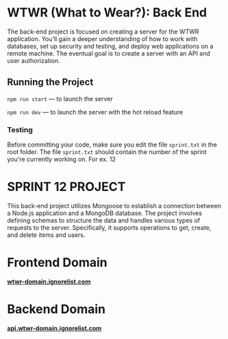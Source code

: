 # WTWR (What to Wear?): Back End

The back-end project is focused on creating a server for the WTWR application. You’ll gain a deeper understanding of how to work with databases, set up security and testing, and deploy web applications on a remote machine. The eventual goal is to create a server with an API and user authorization.

## Running the Project

`npm run start` — to launch the server

`npm run dev` — to launch the server with the hot reload feature

### Testing

Before committing your code, make sure you edit the file `sprint.txt` in the root folder. The file `sprint.txt` should contain the number of the sprint you're currently working on. For ex. 12

# SPRINT 12 PROJECT

This back-end project utilizes Mongoose to establish a connection between a Node.js application and a MongoDB database. The project involves defining schemas to structure the data and handles various types of requests to the server. Specifically, it supports operations to get, create, and delete items and users.

# Frontend Domain

**[wtwr-domain.ignorelist.com](http://wtwr-domain.ignorelist.com)**

# Backend Domain

**[api.wtwr-domain.ignorelist.com](http://api.wtwr-domain.ignorelist.com)**
